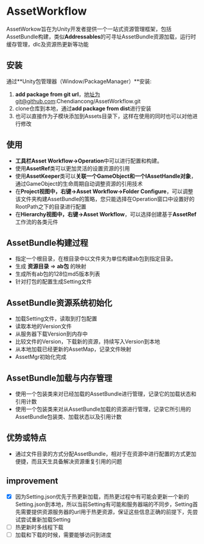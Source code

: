 # AssetWorkflow
AssetWorkow旨在为Unity开发者提供一个一站式资源管理框架，包括AssetBundle构建，类似**Addressables**的可寻址AssetBundle资源加载，运行时缓存管理，dlc及资源热更新等功能

## 安装
通过**Unity包管理器（Window/PackageManager）**安装:   
1. **add package from git url**，地址为git@github.com:Chendiancong/AssetWorkflow.git
2. clone仓库到本地，通过**add package from dist**进行安装
3. 也可以直接作为子模块添加到Assets目录下，这样在使用的同时也可以对他进行修改

## 使用
- **工具栏Asset Workflow->Operation**中可以进行配置和构建。
- 使用**AssetRef**类可以更加灵活的设置资源的引用
- 使用**AssetKeeper**类可以**关联一个GameObject和一个IAssetHandle对象**，通过GameObject的生命周期自动调整资源的引用技术
- 在**Project视图中，右键->Asset Workflow->Folder Configure**，可以调整该文件夹构建AssetBundle的策略，您只能选择在Operation窗口中设置好的RootPath之下的目录进行配置
- 在**Hierarchy视图中，右键->Asset Workflow**，可以选择创建基于**AssetRef**工作流的各类元件

## AssetBundle构建过程
- 指定一个根目录，在根目录中以文件夹为单位构建ab包到指定目录。
- 生成 __资源目录__ => __ab包__ 的映射
- 生成所有ab包的128位md5版本列表
- 针对打包的配置生成Setting文件

## AssetBundle资源系统初始化
- 加载Setting文件，读取到打包配置
- 读取本地的Version文件
- 从服务器下载Version到内存中
- 比较文件的Version，下载新的资源，持续写入Version到本地
- 从本地加载已经更新的AssetMap，记录文件映射
- AssetMgr初始化完成

## AssetBundle加载与内存管理
- 使用一个包装类来对已经加载的AssetBundle进行管理，记录它的加载状态和引用计数
- 使用一个包装类来对从AssetBundle加载的资源进行管理，记录它所引用的AssetBundle包装类、加载状态以及引用计数

## 优势或特点
- 通过文件目录的方式分配AssetBundle，相对于在资源中进行配置的方式更加便捷，而且天生具备解决资源重复引用的问题

## improvement
- [x] 因为Setting.json优先于热更新加载，而热更过程中有可能会更新一个新的Setting.json到本地，所以当前Setting有可能和服务器端的不同步，Setting首先需要提供资源服务器的url用于热更资源，保证这些信息正确的前提下，先尝试尝试重新加载Setting
- [ ] 热更新时多线程下载
- [ ] 加载和下载的时候，需要能够访问到进度